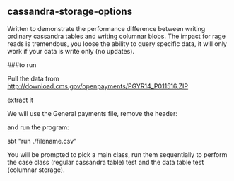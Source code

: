 ## cassandra-storage-options

Written to demonstrate the performance difference between writing ordinary
cassandra tables and writing columnar blobs. The impact for rage reads is
tremendous, you loose the ability to query specific data, it will only work if
your data is write only (no updates).

###to run

Pull the data from http://download.cms.gov/openpayments/PGYR14_P011516.ZIP

extract it


We will use the General payments file, remove the header:

and run the program:

sbt "run ./filename.csv"

You will be prompted to pick a main class, run them sequentially to perform the
case class (regular cassandra table) test and the data table test (columnar
storage).
